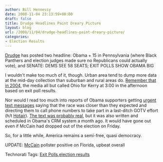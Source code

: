 ```yaml
---
author: Bill Hennessy
date: 2008-11-04 23:13:59+00:00
draft: false
title: Drudge Headlines Paint Dreary Picture
layout: blog
url: /2008/11/04/drudge-headlines-paint-dreary-picture/
categories:
- Election Results
---
```


[Drudge](https://www.drudgereport.com) has posted two headline: Obama + 15 in Pennsylvania (where Black Panthers and election judges made sure no Republicans could actually vote), and SENATE: DEMS SEE 58 SEATS; EXIT POLLS SHOW OBAMA BIG

I wouldn't make too much of it, though. Urban area tend to dump more data at the mid-day collection than suburban and rural areas do. [Remember that in 2004](https://www.foxnews.com/story/0,2933,137451,00.html), the media all but called Ohio for Kerry at 3:00 in the afternoon based on exit poll results.

Nor would I read too much into reports of Obama supporters getting [urgent text messages](https://marcambinder.theatlantic.com/archives/2008/11/minnesota.php) saying that the race was closer than they expected and directing them to call phone numbers to take part in a last-ditch GOTV effort (h/t [Hotair](https://hotair.com/)). [The text was probably real](https://gatewaypundit.blogspot.com/2008/11/obamedia-alert-minnesota-significantly.html), but it was also written and scheduled in Obama's CRM system a month ago. It would have gone out even if McCain had dropped out of the election on Friday.

So, for a little while, America remains a semi-free, quasi democracy.

UPDATE: [McCain](https://www.usnews.com/blogs/capital-commerce/2008/11/4/pethokoukis-mccain-stocks-soaring.html) pollster positive on Florida, upbeat overall

Technorati Tags: [Exit Polls](https://technorati.com/tags/Exit%20Polls),[election results](https://technorati.com/tags/election%20results)
